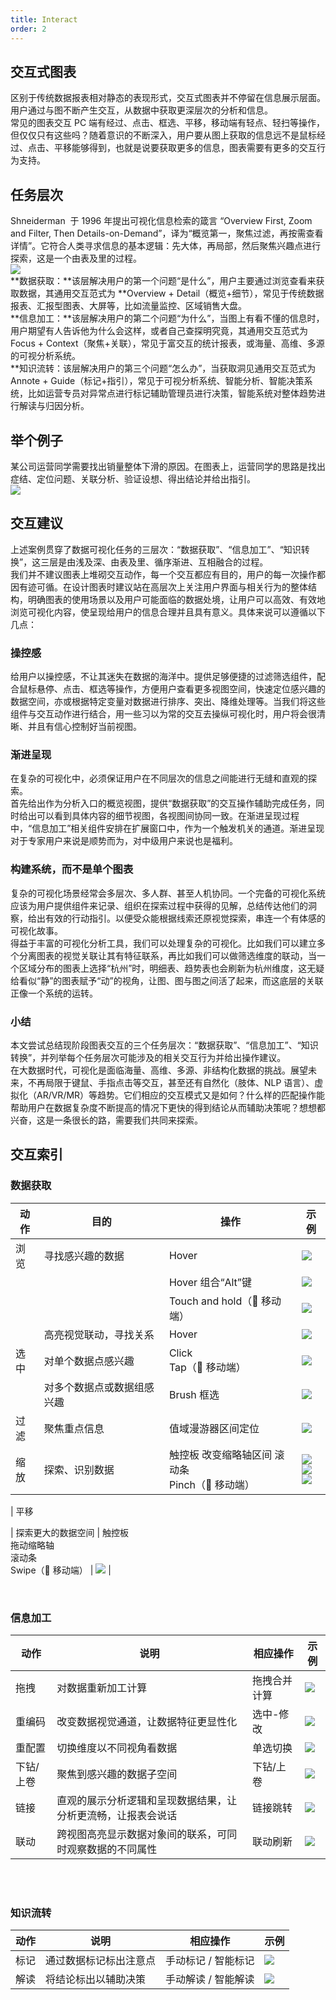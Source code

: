 ```yaml
---
title: Interact
order: 2
---
```


## 交互式图表

区别于传统数据报表相对静态的表现形式，交互式图表并不停留在信息展示层面。用户通过与图不断产生交互，从数据中获取更深层次的分析和信息。<br />常见的图表交互 PC 端有经过、点击、框选、平移，移动端有轻点、轻扫等操作，但仅仅只有这些吗？随着意识的不断深入，用户要从图上获取的信息远不是鼠标经过、点击、平移能够得到，也就是说要获取更多的信息，图表需要有更多的交互行为支持。<br />

## 任务层次

Shneiderman  于 1996 年提出可视化信息检索的箴言 “Overview First, Zoom and Filter, Then Details-on-Demand”，译为“概览第一，聚焦过滤，再按需查看详情”。它符合人类寻求信息的基本逻辑：先大体，再局部，然后聚焦兴趣点进行探索，这是一个由表及里的过程。<br />![](https://gw.alipayobjects.com/mdn/rms_a8a5bf/afts/img/A*REV9SLcEjSYAAAAAAAAAAAAAARQnAQ)<br />**数据获取：**该层解决用户的第一个问题“是什么”，用户主要通过浏览查看来获取数据，其通用交互范式为 **Overview + Detail（概览+细节），常见于传统数据报表、汇报型图表、大屏等，比如流量监控、区域销售大盘。<br />**信息加工：**该层解决用户的第二个问题“为什么”，当图上有看不懂的信息时，用户期望有人告诉他为什么会这样，或者自己查探明究竟，其通用交互范式为 Focus + Context（聚焦+关联），常见于富交互的统计报表，或海量、高维、多源的可视分析系统。<br />**知识流转：该层解决用户的第三个问题“怎么办”，当获取洞见通用交互范式为 Annote + Guide（标记+指引），常见于可视分析系统、智能分析、智能决策系统，比如运营专员对异常点进行标记辅助管理员进行决策，智能系统对整体趋势进行解读与归因分析。<br />

## 举个例子

某公司运营同学需要找出销量整体下滑的原因。在图表上，运营同学的思路是找出症结、定位问题、关联分析、验证设想、得出结论并给出指引。<br />![](https://gw.alipayobjects.com/mdn/rms_a8a5bf/afts/img/A*zTnyTKYH1kYAAAAAAAAAAAAAARQnAQ)<br />

## 交互建议

上述案例贯穿了数据可视化任务的三层次：“数据获取”、“信息加工”、“知识转换”，这三层是由浅及深、由表及里、循序渐进、互相融合的过程。<br />我们并不建议图表上堆砌交互动作，每一个交互都应有目的，用户的每一次操作都因有迹可循。在设计图表时建议站在高层次上关注用户界面与相关行为的整体结构，明确图表的使用场景以及用户可能面临的数据处境，让用户可以高效、有效地浏览可视化内容，使呈现给用户的信息合理并且具有意义。具体来说可以遵循以下几点：<br />

### 操控感

给用户以操控感，不让其迷失在数据的海洋中。提供足够便捷的过滤筛选组件，配合鼠标悬停、点击、框选等操作，方便用户查看更多视图空间，快速定位感兴趣的数据空间，亦或根据特定变量对数据进行排序、突出、降维处理等。当我们将这些组件与交互动作进行结合，用一些习以为常的交互去操纵可视化时，用户将会很清晰、并且有信心控制好当前视图。<br />

### 渐进呈现

在复杂的可视化中，必须保证用户在不同层次的信息之间能进行无缝和直观的探索。<br />首先给出作为分析入口的概览视图，提供“数据获取”的交互操作辅助完成任务，同时给出可以看到具体内容的细节视图，各视图间协同一致。在渐进呈现过程中，“信息加工”相关组件安排在扩展窗口中，作为一个触发机关的通道。渐进呈现对于专家用户来说是顺势而为，对中级用户来说也是福利。<br />

### 构建系统，而不是单个图表

复杂的可视化场景经常会多层次、多人群、甚至人机协同。一个完备的可视化系统应该为用户提供组件来记录、组织在探索过程中获得的见解，总结传达他们的洞察，给出有效的行动指引。以便受众能根据线索还原视觉探索，串连一个有体感的可视化故事。<br />得益于丰富的可视化分析工具，我们可以处理复杂的可视化。比如我们可以建立多个分离图表的视觉关联让其有特征联系，再比如我们可以做筛选维度的联动，当一个区域分布的图表上选择“杭州”时，明细表、趋势表也会刷新为杭州维度，这无疑给看似“静”的图表赋予“动”的视角，让图、图与图之间活了起来，而这底层的关联正像一个系统的运转。<br />

### 小结

本文尝试总结现阶段图表交互的三个任务层次：“数据获取”、“信息加工”、“知识转换”，并列举每个任务层次可能涉及的相关交互行为并给出操作建议。<br />在大数据时代，可视化是面临海量、高维、多源、非结构化数据的挑战。展望未来，不再局限于键鼠、手指点击等交互，甚至还有自然化（肢体、NLP 语言）、虚拟化（AR/VR/MR）等趋势。它们相应的交互模式又是如何？什么样的匹配操作能帮助用户在数据复杂度不断提高的情况下更快的得到结论从而辅助决策呢？想想都兴奋，这是一条很长的路，需要我们共同来探索。<br />

## 交互索引

### 数据获取

| **动作** | **目的** | **操作** | **示例** |
| --- | --- | --- | --- |
| 浏览 | 寻找感兴趣的数据 | Hover | ![](https://gw.alipayobjects.com/mdn/rms_a8a5bf/afts/img/A*-7PVT5L5adwAAAAAAAAAAAAAARQnAQ) |
|  |  | Hover 组合“Alt”键 | ![](https://gw.alipayobjects.com/mdn/rms_a8a5bf/afts/img/A*DYM-Sppoz3gAAAAAAAAAAAAAARQnAQ) |
|  |  | Touch and hold（📱 移动端） | ![](https://gw.alipayobjects.com/mdn/rms_a8a5bf/afts/img/A*TiY2So2x-fYAAAAAAAAAAAAAARQnAQ) |
|  | 高亮视觉联动，寻找关系 | Hover | ![](https://gw.alipayobjects.com/mdn/rms_a8a5bf/afts/img/A*rnzWRrSawzUAAAAAAAAAAAAAARQnAQ) |
| 选中 | 对单个数据点感兴趣 | Click<br />Tap（📱 移动端） | ![](https://gw.alipayobjects.com/mdn/rms_a8a5bf/afts/img/A*n4-UQoUl_RYAAAAAAAAAAAAAARQnAQ) |
|  | 对多个数据点或数据组感兴趣 | Brush 框选 | ![](https://gw.alipayobjects.com/mdn/rms_a8a5bf/afts/img/A*dcR-SpX0bZUAAAAAAAAAAAAAARQnAQ) |
| 过滤 | 聚焦重点信息 | 值域漫游器区间定位 | ![](https://gw.alipayobjects.com/mdn/rms_a8a5bf/afts/img/A*SxbzQJkH300AAAAAAAAAAAAAARQnAQ) |
| 缩放 | 探索、识别数据 | 触控板 改变缩略轴区间 滚动条<br />Pinch（📱 移动端） | ![](https://gw.alipayobjects.com/mdn/rms_a8a5bf/afts/img/A*A7YkSpXZsikAAAAAAAAAAAAAARQnAQ)<br />![](https://gw.alipayobjects.com/mdn/rms_a8a5bf/afts/img/A*nd5iT47KeCYAAAAAAAAAAAAAARQnAQ)<br />![](https://gw.alipayobjects.com/mdn/rms_a8a5bf/afts/img/A*_72TQr-OlZcAAAAAAAAAAAAAARQnAQ) |

| 平移

| 探索更大的数据空间 | 触控板<br />拖动缩略轴<br />滚动条<br />Swipe（📱 移动端） | ![](https://gw.alipayobjects.com/mdn/rms_a8a5bf/afts/img/A*BdFqQ6rT4jwAAAAAAAAAAAAAARQnAQ) |

<br />

### 信息加工

| **动作** | **说明** | **相应操作** | **示例** |
| --- | --- | --- | --- |
| 拖拽 | 对数据重新加工计算 | 拖拽合并计算 | ![](https://gw.alipayobjects.com/mdn/rms_a8a5bf/afts/img/A*u4GcRoa2eLEAAAAAAAAAAAAAARQnAQ) |
| 重编码 | 改变数据视觉通道，让数据特征更显性化 | 选中-修改 | ![](https://gw.alipayobjects.com/mdn/rms_a8a5bf/afts/img/A*7HE0TYbvXlEAAAAAAAAAAAAAARQnAQ) |
| 重配置 | 切换维度以不同视角看数据 | 单选切换 | ![](https://gw.alipayobjects.com/mdn/rms_a8a5bf/afts/img/A*2agcRrAnkEMAAAAAAAAAAAAAARQnAQ) |
| 下钻/上卷 | 聚焦到感兴趣的数据子空间 | 下钻/上卷 | ![](https://gw.alipayobjects.com/mdn/rms_a8a5bf/afts/img/A*Do0dSbVA6skAAAAAAAAAAAAAARQnAQ) |
| 链接 | 直观的展示分析逻辑和呈现数据结果，让分析更流畅，让报表会说话 | 链接跳转 | ![](https://gw.alipayobjects.com/mdn/rms_a8a5bf/afts/img/A*HDj-RKSIx1oAAAAAAAAAAAAAARQnAQ) |
| 联动 | 跨视图高亮显示数据对象间的联系，可同时观察数据的不同属性 | 联动刷新 | ![](https://gw.alipayobjects.com/mdn/rms_a8a5bf/afts/img/A*FZeXQq4sMf4AAAAAAAAAAAAAARQnAQ) |

<br />
<br />

### 知识流转

| **动作** | **说明** | **相应操作** | **示例** |
| --- | --- | --- | --- |
| 标记 | 通过数据标记标出注意点 | 手动标记 / 智能标记 | ![](https://gw.alipayobjects.com/mdn/rms_a8a5bf/afts/img/A*42t2SqloLyQAAAAAAAAAAAAAARQnAQ) |
| 解读 | 将结论标出以辅助决策 | 手动解读 / 智能解读 | ![](https://gw.alipayobjects.com/mdn/rms_a8a5bf/afts/img/A*FxGaS7WH5O0AAAAAAAAAAAAAARQnAQ) |

<br />
